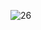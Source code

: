 ![26](https://github.com/VanHoang110802/DO_HOA_MAY_TINH/assets/108053955/d68c73b8-3564-45fa-855c-8813b3056832)
